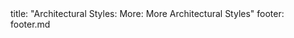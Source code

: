 <frontmatter>
title: "Architectural Styles: More: More Architectural Styles"
footer: footer.md
</frontmatter>

<include src="unit-inPage-asFlat.md" boilerplate />